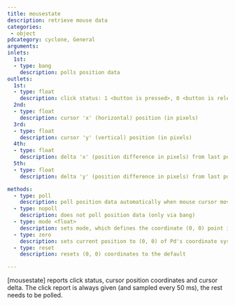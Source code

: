 ```yaml
---
title: mousestate
description: retrieve mouse data
categories:
 - object
pdcategory: cyclone, General
arguments:
inlets:
  1st:
  - type: bang
    description: polls position data
outlets:
  1st:
  - type: float
    description: click status: 1 <button is pressed>, 0 <button is released>
  2nd:
  - type: float
    description: cursor 'x' (horizontal) position (in pixels)
  3rd:
  - type: float
    description: cursor 'y' (vertical) position (in pixels)
  4th:
  - type: float
    description: delta 'x' (position difference in pixels) from last poll
  5th:
  - type: float
    description: delta 'y' (position difference in pixels) from last poll

methods:
  - type: poll
    description: poll position data automatically when mouse cursor moves
  - type: nopoll
    description: does not poll position data (only via bang)
  - type: mode <float>
    description: sets mode, which defines the coordinate (0, 0) point in relation to (0: screen, 1: patch window, 2: front most window)
  - type: zero
    description: sets current position to (0, 0) of Pd's coordinate system
  - type: reset
    description: resets (0, 0) coordinates to the default

---
```


[mousestate] reports click status, cursor position coordinates and cursor delta. The click report is always given (and sampled every 50 ms), the rest needs to be polled.

